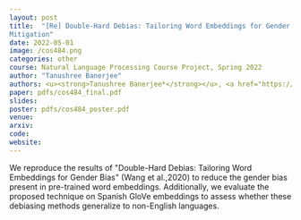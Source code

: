 ```yaml
---
layout: post
title:  "[Re] Double-Hard Debias: Tailoring Word Embeddings for Gender Bias
Mitigation"
date: 2022-05-01
image: /cos484.png
categories: other
course: Natural Language Processing Course Project, Spring 2022
author: "Tanushree Banerjee"
authors: <u><strong>Tanushree Banerjee*</strong></u>, <a href="https://www.linkedin.com/in/jereyi/">Jessica Ereyi*</a>, <a href="https://www.linkedin.com/in/kevin-castro-b3552b144/">Kevin Castro*</a>. "Advisors:" <a href="https://www.cs.princeton.edu/~danqic/">Danqi Chen</a>, <a href="https://www.cs.princeton.edu/~karthikn/">Karthik Narasimhan</a>
paper: pdfs/cos484_final.pdf
slides:
poster: pdfs/cos484_poster.pdf
venue: 
arxiv: 
code: 
website: 
---
```


We reproduce the results of "Double-Hard Debias: Tailoring Word Embeddings for Gender Bias" (Wang et al.,2020) to reduce the gender bias present in pre-trained word embeddings. Additionally, we evaluate the proposed technique on Spanish GloVe embeddings to assess whether these debiasing methods generalize to non-English languages.
